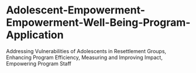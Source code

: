 # Adolescent-Empowerment-Empowerment-Well-Being-Program-Application
Addressing Vulnerabilities of Adolescents in Resettlement Groups, Enhancing Program Efficiency, Measuring and Improving Impact, Empowering Program Staff 
